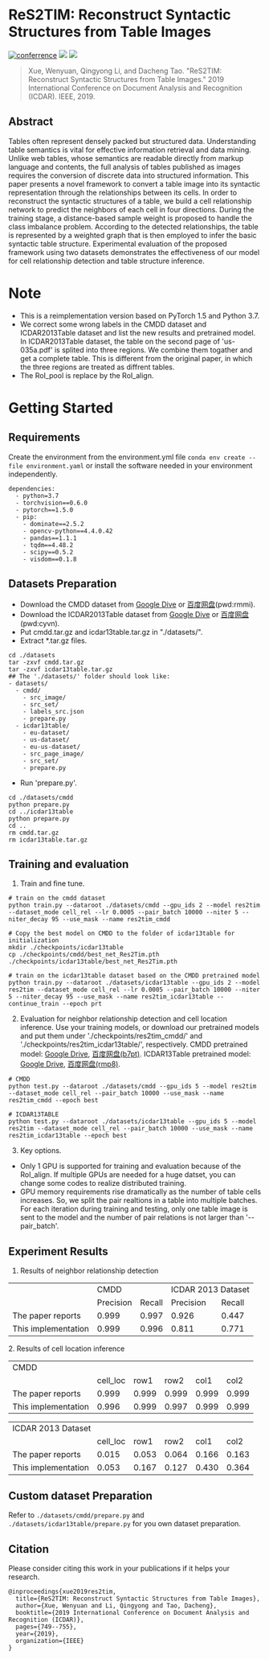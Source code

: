 # ReS2TIM: Reconstruct Syntactic Structures from Table Images

[![conferrence](https://img.shields.io/badge/Conference-ICDAR2019-brightgreen)](https://ieeexplore.ieee.org/abstract/document/8978027?casa_token=urFh-W9rfh0AAAAA:45S5Fd3PYkfzJ62OOoeu83CMveqpp2e_-deDyeFMZqWf2CvGOtQpMZQxVhfRyTnhGZ6triKb) ![](https://img.shields.io/badge/Cleansed%20Label-CMDD%20%7C%20ICDAR13Table-yellowgreen) ![](https://img.shields.io/badge/Pretrained%20Model-Yes-orange) 

> Xue, Wenyuan, Qingyong Li, and Dacheng Tao. "ReS2TIM: Reconstruct Syntactic Structures from Table Images." 2019 International Conference on Document Analysis and Recognition (ICDAR). IEEE, 2019.

## Abstract
Tables often represent densely packed but structured data. Understanding table semantics is vital for effective information retrieval and data mining. Unlike web tables, whose semantics are readable directly from markup language and contents, the full analysis of tables published as images requires the conversion of discrete data into structured information. This paper presents a novel framework to convert a table image into its syntactic representation through the relationships between its cells. In order to reconstruct the syntactic structures of a table, we build a cell relationship network to predict the neighbors of each cell in four directions. During the training stage, a distance-based sample weight is proposed to handle the class imbalance problem. According to the detected relationships, the table is represented by a weighted graph that is then employed to infer the basic syntactic table structure. Experimental evaluation of the proposed framework using two datasets demonstrates the effectiveness of our model for cell relationship detection and table structure inference.
# Note
- This is a reimplementation version based on PyTorch 1.5 and Python 3.7.
- We correct some wrong labels in the CMDD dataset and ICDAR2013Table dataset and list the new results and pretrained model. In ICDAR2013Table dataset, the table on the second page of 'us-035a.pdf' is splited into three regions. We combine them togather and get a complete table. This is different from the original paper, in which the three regions are treated as diffrent tables.
- The RoI_pool is replace by the RoI_align.
# Getting Started
## Requirements
Create the environment from the environment.yml file `conda env create --file environment.yaml` or install the software needed in your environment independently.
```
dependencies:
  - python=3.7
  - torchvision==0.6.0
  - pytorch==1.5.0
  - pip:
    - dominate==2.5.2
    - opencv-python==4.4.0.42
    - pandas==1.1.1
    - tqdm==4.48.2
    - scipy==0.5.2
    - visdom==0.1.8
```
## Datasets Preparation
- Download the CMDD dataset from [Google Dive](https://drive.google.com/file/d/1OyMbmwVC1e1fx4P5WPLGmaVc1oXs55_6/view?usp=sharing) or [百度网盘](https://pan.baidu.com/s/1HMiJ1TjTNOAN3k3qVuoYpg)(pwd:rmmi).
- Download the ICDAR2013Table dataset from [Google Dive](https://drive.google.com/file/d/1LkrDROegMqG2E41y3kpiAvJ4C5jnMbtg/view?usp=sharing) or [百度网盘](https://pan.baidu.com/s/1RL7_skEMgVPtTQrvJNy0jw)(pwd:cyvn).
- Put cmdd.tar.gz and icdar13table.tar.gz in "./datasets/".
- Extract *.tar.gz files.
```
cd ./datasets
tar -zxvf cmdd.tar.gz
tar -zxvf icdar13table.tar.gz
## The './datasets/' folder should look like:
- datasets/
  - cmdd/
    - src_image/
    - src_set/
    - labels_src.json
    - prepare.py
  - icdar13table/
    - eu-dataset/
    - us-dataset/
    - eu-us-dataset/
    - src_page_image/
    - src_set/
    - prepare.py
```
- Run 'prepare.py'.
```
cd ./datasets/cmdd
python prepare.py
cd ../icdar13table
python prepare.py
cd ..
rm cmdd.tar.gz
rm icdar13table.tar.gz
``` 
## Training and evaluation
1. Train and fine tune.
```
# train on the cmdd dataset
python train.py --dataroot ./datasets/cmdd --gpu_ids 2 --model res2tim --dataset_mode cell_rel --lr 0.0005 --pair_batch 10000 --niter 5 --niter_decay 95 --use_mask --name res2tim_cmdd

# Copy the best model on CMDD to the folder of icdar13table for initialization
mkdir ./checkpoints/icdar13table
cp ./checkpoints/cmdd/best_net_Res2Tim.pth ./checkpoints/icdar13table/best_net_Res2Tim.pth

# train on the icdar13table dataset based on the CMDD pretrained model
python train.py --dataroot ./datasets/icdar13table --gpu_ids 2 --model res2tim --dataset_mode cell_rel --lr 0.0005 --pair_batch 10000 --niter 5 --niter_decay 95 --use_mask --name res2tim_icdar13table --continue_train --epoch prt
```
2. Evaluation for neighbor relationship detection and cell location inference. Use your training models, or download our pretrained models and put them under './checkpoints/res2tim_cmdd/' and './checkpoints/res2tim_icdar13table/', respectively. CMDD pretrained model: [Google Drive](https://drive.google.com/file/d/1fEE-05_EAzbbRnlF6mMbxhFH9kjgnkeZ/view?usp=sharing), [百度网盘(b7pt)](https://pan.baidu.com/s/1M32SW4fwAHz6yV9fpXsMTQ). ICDAR13Table pretrained model: [Google Drive](https://drive.google.com/file/d/1uWzFy8KpeTPObqT-HAiD8o6S7NZsVq2e/view?usp=sharing), [百度网盘(rmp8)](https://pan.baidu.com/s/1_sMddbJE1QbSMvI7gw6Jkw).
```
# CMDD 
python test.py --dataroot ./datasets/cmdd --gpu_ids 5 --model res2tim --dataset_mode cell_rel --pair_batch 10000 --use_mask --name res2tim_cmdd --epoch best

# ICDAR13TABLE
python test.py --dataroot ./datasets/icdar13table --gpu_ids 5 --model res2tim --dataset_mode cell_rel --pair_batch 10000 --use_mask --name res2tim_icdar13table --epoch best
```
3. Key options.
  - Only 1 GPU is supported for training and evaluation because of the RoI_align. If multiple GPUs are needed for a huge datset, you can change some codes to realize distributed training.
  - GPU memory requirements rise dramatically as the number of table cells increases. So, we split the pair realtions in a table into multiple batches. For each iteration during training and testing, only one table image is sent to the model and the number of pair relations is not larger than '--pair_batch'.

## Experiment Results
1. Results of neighbor relationship detection
<table>
    <tr>
        <td> </td>
        <td colspan="2">CMDD</td>
        <td colspan="2">ICDAR 2013 Dataset</td>
    <tr>
    <tr>
        <td> </td>
        <td>Precision</td>
        <td>Recall</td>
        <td>Precision</td>
        <td>Recall</td>
    <tr>
    <tr>
        <td>The paper reports</td>
        <td>0.999</td>
        <td>0.997</td>
        <td>0.926</td>
        <td>0.447</td>
    <tr>
    <tr>
        <td>This implementation</td>
        <td>0.999</td>
        <td>0.996</td>
        <td>0.811</td>
        <td>0.771</td>
    <tr>
</table>
2. Results of cell location inference
<table>
    <tr>
        <td colspan="6">CMDD</td>
    <tr>
    <tr>
        <td> </td>
        <td>cell_loc</td>
        <td>row1</td>
        <td>row2</td>
        <td>col1</td>
        <td>col2</td>
    <tr>
    <tr>
        <td>The paper reports</td>
        <td>0.999</td>
        <td>0.999</td>
        <td>0.999</td>
        <td>0.999</td>
        <td>0.999</td>
    <tr>
    <tr>
        <td>This implementation</td>
        <td>0.996</td>
        <td>0.999</td>
        <td>0.997</td>
        <td>0.999</td>
        <td>0.999</td>
    <tr>
</table>

<table>
    <tr>
        <td colspan="6">ICDAR 2013 Dataset</td>
    <tr>
    <tr>
        <td> </td>
        <td>cell_loc</td>
        <td>row1</td>
        <td>row2</td>
        <td>col1</td>
        <td>col2</td>
    <tr>
    <tr>
        <td>The paper reports</td>
        <td>0.015</td>
        <td>0.053</td>
        <td>0.064</td>
        <td>0.166</td>
        <td>0.163</td>
    <tr>
    <tr>
        <td>This implementation</td>
        <td>0.053</td>
        <td>0.167</td>
        <td>0.127</td>
        <td>0.430</td>
        <td>0.364</td>
    <tr>
</table>

## Custom dataset Preparation
Refer to `./datasets/cmdd/prepare.py` and `./datasets/icdar13table/prepare.py` for you own dataset preparation.

## Citation
Please consider citing this work in your publications if it helps your research.  
```
@inproceedings{xue2019res2tim,  
  title={ReS2TIM: Reconstruct Syntactic Structures from Table Images},  
  author={Xue, Wenyuan and Li, Qingyong and Tao, Dacheng},  
  booktitle={2019 International Conference on Document Analysis and Recognition (ICDAR)},  
  pages={749--755},  
  year={2019},  
  organization={IEEE}  
}  
```
